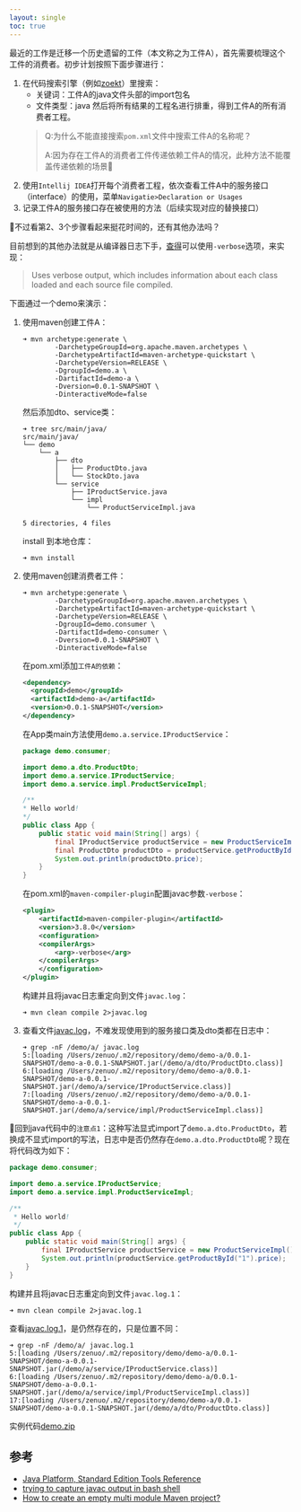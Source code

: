```yaml
---
layout: single
toc: true
---
```


最近的工作是迁移一个历史遗留的工件（本文称之为工件A），首先需要梳理这个工件的消费者。初步计划按照下面步骤进行：

1. 在代码搜索引擎（例如[zoekt](https://github.com/sourcegraph/zoekt)）里搜索：
    - 关键词：工件A的java文件头部的import包名
    - 文件类型：java
    然后将所有结果的工程名进行排重，得到工件A的所有消费者工程。
    > Q:为什么不能直接搜索`pom.xml`文件中搜索工件A的名称呢？
    > 
    > A:因为存在工件A的消费者工件传递依赖工件A的情况，此种方法不能覆盖传递依赖的场景🥹
2. 使用`Intellij IDEA`打开每个消费者工程，依次查看工件A中的服务接口（interface）的使用，菜单`Navigatie>Declaration or Usages`
3. 记录工件A的服务接口存在被使用的方法（后续实现对应的替换接口）

🤨不过看第2、3个步骤看起来挺花时间的，还有其他办法吗？

目前想到的其他办法就是从编译器日志下手，[查得](https://docs.oracle.com/javase/8/docs/technotes/tools/windows/javac.html)可以使用`-verbose`选项，来实现：

> Uses verbose output, which includes information about each class loaded and each source file compiled.

下面通过一个demo来演示：

1. 使用maven创建工件A：

    ```
    ➜ mvn archetype:generate \
            -DarchetypeGroupId=org.apache.maven.archetypes \
            -DarchetypeArtifactId=maven-archetype-quickstart \
            -DarchetypeVersion=RELEASE \
            -DgroupId=demo.a \
            -DartifactId=demo-a \
            -Dversion=0.0.1-SNAPSHOT \
            -DinteractiveMode=false
    ```

    然后添加dto、service类：

    ```
    ➜ tree src/main/java/
    src/main/java/
    └── demo
        └── a
            ├── dto
            │   ├── ProductDto.java
            │   └── StockDto.java
            └── service
                ├── IProductService.java
                └── impl
                    └── ProductServiceImpl.java

    5 directories, 4 files
    ```

    install 到本地仓库：

    ```
    ➜ mvn install
    ```
2. 使用maven创建消费者工件：

    ```
    ➜ mvn archetype:generate \
            -DarchetypeGroupId=org.apache.maven.archetypes \
            -DarchetypeArtifactId=maven-archetype-quickstart \
            -DarchetypeVersion=RELEASE \
            -DgroupId=demo.consumer \
            -DartifactId=demo-consumer \
            -Dversion=0.0.1-SNAPSHOT \
            -DinteractiveMode=false
    ```

    在pom.xml添加`工件A的依赖`：

    ```xml
    <dependency>
      <groupId>demo</groupId>
      <artifactId>demo-a</artifactId>
      <version>0.0.1-SNAPSHOT</version>
    </dependency>
    ```

    在App类main方法使用`demo.a.service.IProductService`：
    ```java
    package demo.consumer;

    import demo.a.dto.ProductDto;
    import demo.a.service.IProductService;
    import demo.a.service.impl.ProductServiceImpl;

    /**
    * Hello world!
    */
    public class App {
        public static void main(String[] args) {
            final IProductService productService = new ProductServiceImpl();
            final ProductDto productDto = productService.getProductById("1"); // 注意点1
            System.out.println(productDto.price);
        }
    }
    ```

    在pom.xml的`maven-compiler-plugin`配置javac参数`-verbose`：
    ```xml
    <plugin>
        <artifactId>maven-compiler-plugin</artifactId>
        <version>3.8.0</version>
        <configuration>
        <compilerArgs>
            <arg>-verbose</arg>
        </compilerArgs>
        </configuration>
    </plugin>
    ```

    构建并且将javac日志重定向到文件`javac.log`：

    ```
    ➜ mvn clean compile 2>javac.log
    ```

3. 查看文件[javac.log](../assets/file/2d30214fc6d4d32d22cf9563/javac.log)，不难发现使用到的服务接口类及dto类都在日志中：
    ```
    ➜ grep -nF /demo/a/ javac.log 
    5:[loading /Users/zenuo/.m2/repository/demo/demo-a/0.0.1-SNAPSHOT/demo-a-0.0.1-SNAPSHOT.jar(/demo/a/dto/ProductDto.class)]
    6:[loading /Users/zenuo/.m2/repository/demo/demo-a/0.0.1-SNAPSHOT/demo-a-0.0.1-SNAPSHOT.jar(/demo/a/service/IProductService.class)]
    7:[loading /Users/zenuo/.m2/repository/demo/demo-a/0.0.1-SNAPSHOT/demo-a-0.0.1-SNAPSHOT.jar(/demo/a/service/impl/ProductServiceImpl.class)]
    ```

🧐回到java代码中的`注意点1`：这种写法显式import了`demo.a.dto.ProductDto`，若换成不显式import的写法，日志中是否仍然存在`demo.a.dto.ProductDto`呢？现在将代码改为如下：

```java
package demo.consumer;

import demo.a.service.IProductService;
import demo.a.service.impl.ProductServiceImpl;

/**
 * Hello world!
 */
public class App {
    public static void main(String[] args) {
        final IProductService productService = new ProductServiceImpl();
        System.out.println(productService.getProductById("1").price);
    }
}
```

构建并且将javac日志重定向到文件`javac.log.1`：

```
➜ mvn clean compile 2>javac.log.1
```

查看[javac.log.1](../assets/file/2d30214fc6d4d32d22cf9563/javac.log.1)，是仍然存在的，只是位置不同：

```
➜ grep -nF /demo/a/ javac.log.1  
5:[loading /Users/zenuo/.m2/repository/demo/demo-a/0.0.1-SNAPSHOT/demo-a-0.0.1-SNAPSHOT.jar(/demo/a/service/IProductService.class)]
6:[loading /Users/zenuo/.m2/repository/demo/demo-a/0.0.1-SNAPSHOT/demo-a-0.0.1-SNAPSHOT.jar(/demo/a/service/impl/ProductServiceImpl.class)]
17:[loading /Users/zenuo/.m2/repository/demo/demo-a/0.0.1-SNAPSHOT/demo-a-0.0.1-SNAPSHOT.jar(/demo/a/dto/ProductDto.class)]
```

实例代码[demo.zip](../assets/file/2d30214fc6d4d32d22cf9563/demo.zip)

## 参考

- [Java Platform, Standard Edition Tools Reference](https://docs.oracle.com/javase/8/docs/technotes/tools/windows/javac.html)
- [trying to capture javac output in bash shell](https://stackoverflow.com/questions/317733/trying-to-capture-javac-output-in-bash-shell)
- [How to create an empty multi module Maven project?](https://stackoverflow.com/questions/6328778/how-to-create-an-empty-multi-module-maven-project)
